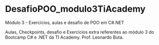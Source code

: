# DesafioPOO_modulo3TiAcademy
Módulo 3 - Exercícios, aulas e desafio de POO em C#.NET

Aulas, Checkpoints, desafio e Exercícios extra referentes ao módulo 3 do Bootcamp C# e .NET da TI Academy. Prof. Leonardo Buta.
